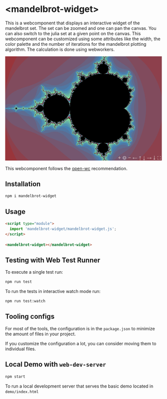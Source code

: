 # \<mandelbrot-widget>


This is a webcomponent that displays an interactive widget of the mandelbrot set. The set can be zoomed and one can pan the canvas. You can also switch to the julia set at a given point on the canvas. This webcomponent can be customized using some attributes like the width, the color palette and the number of iterations for the mandelbrot plotting algorithm. The calculation is done using webworkers.

![image](./assets/mandelbrot1.png)

This webcomponent follows the [open-wc](https://github.com/open-wc/open-wc) recommendation.


## Installation

```bash
npm i mandelbrot-widget
```

## Usage

```html
<script type="module">
  import 'mandelbrot-widget/mandelbrot-widget.js';
</script>

<mandelbrot-widget></mandelbrot-widget>
```

## Testing with Web Test Runner

To execute a single test run:

```bash
npm run test
```

To run the tests in interactive watch mode run:

```bash
npm run test:watch
```


## Tooling configs

For most of the tools, the configuration is in the `package.json` to minimize the amount of files in your project.

If you customize the configuration a lot, you can consider moving them to individual files.

## Local Demo with `web-dev-server`

```bash
npm start
```

To run a local development server that serves the basic demo located in `demo/index.html`
